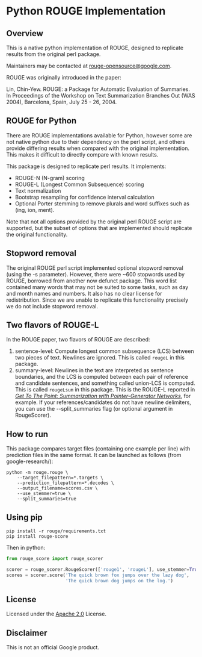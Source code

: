 # Python ROUGE Implementation

## Overview

This is a native python implementation of ROUGE, designed to replicate results
from the original perl package.

Maintainers may be contacted at rouge-opensource@google.com.

ROUGE was originally introduced in the paper:

Lin, Chin-Yew. ROUGE: a Package for Automatic Evaluation of Summaries. In
Proceedings of the Workshop on Text Summarization Branches Out (WAS 2004),
Barcelona, Spain, July 25 - 26, 2004.

## ROUGE for Python

There are ROUGE implementations available for Python, however some are not
native python due to their dependency on the perl script, and others provide
differing results when compared with the original implementation. This makes it
difficult to directly compare with known results.

This package is designed to replicate perl results. It implements:

*   ROUGE-N (N-gram) scoring
*   ROUGE-L (Longest Common Subsequence) scoring
*   Text normalization
*   Bootstrap resampling for confidence interval calculation
*   Optional Porter stemming to remove plurals and word suffixes such as (ing,
    ion, ment).

Note that not all options provided by the original perl ROUGE script are
supported, but the subset of options that are implemented should replicate the
original functionality.

## Stopword removal

The original ROUGE perl script implemented optional stopword removal (using the
-s parameter). However, there were ~600 stopwords used by ROUGE, borrowed from
another now defunct package. This word list contained many words that may not be
suited to some tasks, such as day and month names and numbers. It also has no
clear license for redistribution. Since we are unable to replicate this
functionality precisely we do not include stopword removal.

## Two flavors of ROUGE-L
In the ROUGE paper, two flavors of ROUGE are described:

1. sentence-level: Compute longest common subsequence (LCS) between two pieces of
text. Newlines are ignored. This is called `rougeL` in this package.
2. summary-level: Newlines in the text are interpreted as sentence boundaries,
and the LCS is computed between each pair of reference and candidate sentences,
and something called union-LCS is computed. This is called `rougeLsum` in this
package. This is the ROUGE-L reported in *[Get To The Point: Summarization with
Pointer-Generator Networks](https://arxiv.org/abs/1704.04368)*, for example.
If your references/candidates do not have newline delimiters, you can use the
--split_summaries flag (or optional argument in RougeScorer).

## How to run

This package compares target files (containing one example per line) with
prediction files in the same format. It can be launched as follows (from
google-research/):

```shell
python -m rouge.rouge \
    --target_filepattern=*.targets \
    --prediction_filepattern=*.decodes \
    --output_filename=scores.csv \
    --use_stemmer=true \
    --split_summaries=true
```

## Using pip
```
pip install -r rouge/requirements.txt
pip install rouge-score
```

Then in python:

```python
from rouge_score import rouge_scorer

scorer = rouge_scorer.RougeScorer(['rouge1', 'rougeL'], use_stemmer=True)
scores = scorer.score('The quick brown fox jumps over the lazy dog',
                      'The quick brown dog jumps on the log.')
```

## License

Licensed under the
[Apache 2.0](https://github.com/google-research/google-research/blob/master/LICENSE)
License.

## Disclaimer

This is not an official Google product.
